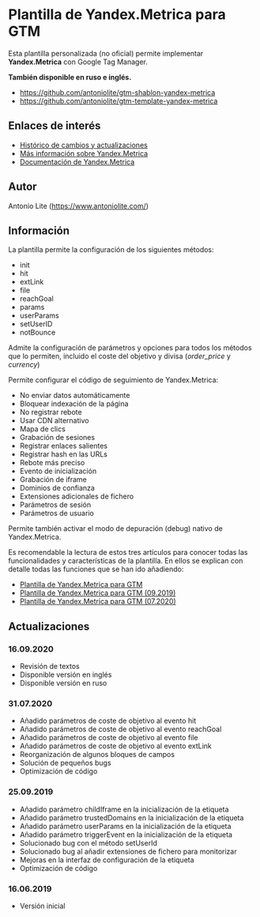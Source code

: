 # Plantilla de Yandex.Metrica para GTM

Esta plantilla personalizada (no oficial) permite implementar **Yandex.Metrica** con Google Tag Manager.

**También disponible en ruso e inglés.**

- https://github.com/antoniolite/gtm-shablon-yandex-metrica
- https://github.com/antoniolite/gtm-template-yandex-metrica

## Enlaces de interés

- [Histórico de cambios y actualizaciones](https://www.antoniolite.com/plantilla-de-yandex-metrica-para-gtm/)
- [Más información sobre Yandex.Metrica](https://metrica.yandex.com)
- [Documentación de Yandex.Metrica](https://yandex.com/support/metrica/index.html)

## Autor

Antonio Lite (https://www.antoniolite.com/)

## Información

La plantilla permite la configuración de los siguientes métodos:

- init
- hit
- extLink
- file
- reachGoal
- params
- userParams
- setUserID
- notBounce

Admite la configuración de parámetros y opciones para todos los métodos que lo permiten, incluido el coste del objetivo y divisa (_order\_price_ y _currency_)

Permite configurar el código de seguimiento de Yandex.Metrica:

- No enviar datos automáticamente
- Bloquear indexación de la página
- No registrar rebote
- Usar CDN alternativo
- Mapa de clics
- Grabación de sesiones
- Registrar enlaces salientes
- Registrar hash en las URLs
- Rebote más preciso
- Evento de inicialización
- Grabación de iframe
- Dominios de confianza
- Extensiones adicionales de fichero
- Parámetros de sesión
- Parámetros de usuario

Permite también activar el modo de depuración (debug) nativo de Yandex.Metrica.

Es recomendable la lectura de estos tres artículos para conocer todas las funcionalidades y características de la plantilla. En ellos se explican con detalle todas las funciones que se han ido añadiendo:

- [Plantilla de Yandex.Metrica para GTM](https://www.antoniolite.com/2019/06/plantilla-de-yandex-metrica-para-gtm/)
- [Plantilla de Yandex.Metrica para GTM (09.2019)](https://www.antoniolite.com/2019/09/plantilla-de-yandex-metrica-para-gtm-09-2019/)
- [Plantilla de Yandex.Metrica para GTM (07.2020)](https://www.antoniolite.com/2020/07/plantilla-de-yandex-metrica-para-gtm-07-2020)

## Actualizaciones

### 16.09.2020

- Revisión de textos
- Disponible versión en inglés
- Disponible versión en ruso

### 31.07.2020

- Añadido parámetros de coste de objetivo al evento hit
- Añadido parámetros de coste de objetivo al evento reachGoal
- Añadido parámetros de coste de objetivo al evento file
- Añadido parámetros de coste de objetivo al evento extLink
- Reorganización de algunos bloques de campos
- Solución de pequeños bugs
- Optimización de código

### 25.09.2019

- Añadido parámetro childIframe en la inicialización de la etiqueta
- Añadido parámetro trustedDomains en la inicialización de la etiqueta
- Añadido parámetro userParams en la inicialización de la etiqueta
- Añadido parámetro triggerEvent en la inicialización de la etiqueta
- Solucionado bug con el método setUserId
- Solucionado bug al añadir extensiones de fichero para monitorizar
- Mejoras en la interfaz de configuración de la etiqueta
- Optimización de código

### 16.06.2019

- Versión inicial

